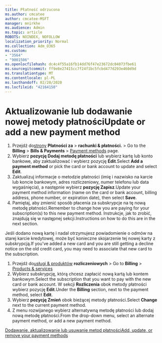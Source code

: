 ```yaml
---
title: Płatność odrzucona
ms.author: cmcatee
author: cmcatee-MSFT
manager: mnirkhe
ms.audience: Admin
ms.topic: article
ROBOTS: NOINDEX, NOFOLLOW
localization_priority: Normal
ms.collection: Adm_O365
ms.custom:
- "3564"
- "9001506"
ms.openlocfilehash: dc4c4f55a16fb14dd76f47e23672dc04073fbe61
ms.sourcegitcommit: ff9e8e27415cc7f24f1bc5fcbd477d293e460d9d
ms.translationtype: MT
ms.contentlocale: pl-PL
ms.lasthandoff: 02/20/2020
ms.locfileid: "42164150"
---
```

# <a name="update-or-add-a-new-payment-method"></a><span data-ttu-id="20f4d-102">Aktualizowanie lub dodawanie nowej metody płatności</span><span class="sxs-lookup"><span data-stu-id="20f4d-102">Update or add a new payment method</span></span>

1. <span data-ttu-id="20f4d-103">Przejdź do<a href="https://go.microsoft.com/fwlink/p/?linkid=2018806" target="_blank">strony</a> **Płatności za** > **rachunki & płatności.** > </span><span class="sxs-lookup"><span data-stu-id="20f4d-103">Go to the **Billing** > **Bills & Payments** > <a href="https://go.microsoft.com/fwlink/p/?linkid=2018806" target="_blank">Payment methods</a> page.</span></span>
2. <span data-ttu-id="20f4d-104">Wybierz **pozycję Dodaj metodę płatności** lub wybierz kartę lub konto bankowe, aby zaktualizować i wybierz pozycję **Edit**.</span><span class="sxs-lookup"><span data-stu-id="20f4d-104">Select **Add a payment method** or pick the card or bank account to update and select **Edit**.</span></span>
3. <span data-ttu-id="20f4d-105">Zaktualizuj informacje o metodzie płatności (imię i nazwisko na karcie lub koncie bankowym, adres rozliczeniowy, numer telefonu lub data wygaśnięcia), a następnie wybierz **pozycję Zapisz**.</span><span class="sxs-lookup"><span data-stu-id="20f4d-105">Update your payment method information (name on the card or bank account, billing address, phone number, or expiration date), then select **Save**.</span></span>
4. <span data-ttu-id="20f4d-106">Pamiętaj, aby zmienić sposób płacenia za subskrypcje na tę nową metodę płatności.</span><span class="sxs-lookup"><span data-stu-id="20f4d-106">Remember to change how you are paying for your subscription(s) to this new payment method.</span></span> <span data-ttu-id="20f4d-107">Instrukcje, jak to zrobić, znajdują się w następnej sekcji.</span><span class="sxs-lookup"><span data-stu-id="20f4d-107">Instructions on how to do this are in the next section.</span></span>

<span data-ttu-id="20f4d-108">Jeśli dodano nową kartę i nadal otrzymujesz powiadomienie o odmów na starej karcie kredytowej, może być konieczne skojarzenie tej nowej karty z subskrypcją.</span><span class="sxs-lookup"><span data-stu-id="20f4d-108">If you've added a new card and you are still getting a decline notice on the old credit card, you may need to associate that new card to the subscription.</span></span>

1. <span data-ttu-id="20f4d-109">Przejdź do<a href="https://go.microsoft.com/fwlink/p/?linkid=842054" target="_blank">usługi & produktów</a> **rozliczeniowych** > </span><span class="sxs-lookup"><span data-stu-id="20f4d-109">Go to **Billing** > <a href="https://go.microsoft.com/fwlink/p/?linkid=842054" target="_blank">Products & services</a></span></span>
2. <span data-ttu-id="20f4d-110">Wybierz subskrypcję, którą chcesz zapłacić nową kartą lub kontem bankowym.</span><span class="sxs-lookup"><span data-stu-id="20f4d-110">Select the subscription that you want to pay with the new card or bank account.</span></span> <span data-ttu-id="20f4d-111">W sekcji **Rozliczenia** obok metody płatności wybierz pozycję **Edit**.</span><span class="sxs-lookup"><span data-stu-id="20f4d-111">Under the **Billing** section, next to the payment method, select **Edit**.</span></span>
3. <span data-ttu-id="20f4d-112">Wybierz **pozycję Zmień** obok bieżącej metody płatności.</span><span class="sxs-lookup"><span data-stu-id="20f4d-112">Select **Change** next to the current payment method.</span></span>
4. <span data-ttu-id="20f4d-113">Z menu rozwijanego wybierz alternatywną metodę płatności lub dodaj nową metodę płatności.</span><span class="sxs-lookup"><span data-stu-id="20f4d-113">From the drop-down menu, select an alternate payment method, or add a new payment method.</span></span>

[<span data-ttu-id="20f4d-114">Dodawanie, aktualizowanie lub usuwanie metod płatności</span><span class="sxs-lookup"><span data-stu-id="20f4d-114">Add, update, or remove your payment methods</span></span>](https://go.microsoft.com/fwlink/?linkid=2118133)